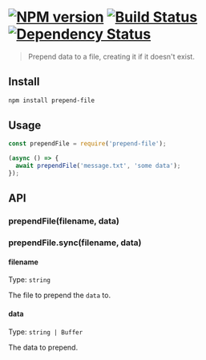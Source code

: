 #  [![NPM version][npm-image]][npm-url] [![Build Status][travis-image]][travis-url] [![Dependency Status][daviddm-image]][daviddm-url]

> Prepend data to a file, creating it if it doesn't exist.

## Install

```sh
npm install prepend-file
```

## Usage

```js
const prependFile = require('prepend-file');

(async () => {
  await prependFile('message.txt', 'some data');
});
```

## API

### prependFile(filename, data)

### prependFile.sync(filename, data)

#### filename

Type: `string`

The file to prepend the `data` to.

#### data

Type: `string | Buffer`

The data to prepend.

[npm-image]: https://badge.fury.io/js/prepend-file.svg
[npm-url]: https://npmjs.org/package/prepend-file
[travis-image]: https://travis-ci.org/hemanth/node-prepend-file.svg?branch=master
[travis-url]: https://travis-ci.org/hemanth/node-prepend-file
[daviddm-image]: https://david-dm.org/hemanth/node-prepend-file.svg?theme=shields.io
[daviddm-url]: https://david-dm.org/hemanth/node-prepend-file
[coveralls-image]: https://coveralls.io/repos/hemanth/node-prepend-file/badge.svg
[coveralls-url]: https://coveralls.io/r/hemanth/node-prepend-file
